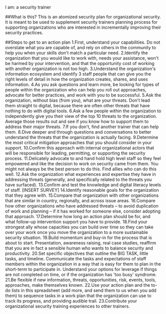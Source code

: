 I am: a security trainer

##What is this?
This is an atomized security plan for organizational security. It is meant to be used to supplement security trainers planning process for supporting organizations who are interested in incrementally improving their security practices.

##Steps to get to an action plan
1.First, understand your capabilities. Do not overstate what you are capable of, and rely on others in the community to help you when your skills don't match a particular need.
2.Identify the organization that you would like to work with, needs your assistance, won't be harmed by your intervention, and that the opportunity cost of working with another organization is not too high.
3.Understand the organization's information ecosystem and identify 3 staff people that can give you the right levels of detail in how the organization creates, shares, and uses information.
4.As you ask questions and learn more, be looking for types of people within the organization who can help you roll out approaches, advocate for better practices, and work with you to be successful.
5.Ask the organization, without bias (from you), what are your threats. Don't lead them straight to digital, because there are often other threats that have nothing to do with digital tools.
6.Ask a few people within the organization to independently give you their view of the top 10 threats to the organization. Average those results out and see if you know how to support them to address their major threats.
7.If you don't, find another trainer that can help them.
8.Dive deeper and through questions and conversations to better understand the threats that the organization is actually facing.
9.Determine the most critical mitigation approaches that you should consider in your support.
10.Confirm this approach with internal organizational actors that will be responsible for leading, permitting, or supporting the security process.
11.Delicately advocate to and hand hold high level staff so they feel empowered and like the decision to work on security came from them. You might not always be the best person to do this. Find allies who can do this well.
12.Ask the organization what experiences and expertise they have in addressing threats (generally, and specifically related to the threats you have surfaced).
13.Confirm and test the knowledge and digital literacy levels of staff. [INSERT SURVEY]
14.Identify reasonable goals for the organization that they agree with.
15.Compare that organization with other organizations that are similar in country, regionally, and across issue areas.
16.Compare how other organizations who have addressed threats – to avoid duplication of work and planning – if it has worked for someone else, consider adopting that approach.
17.Determine how long an action plan should be for, and what follow-up intervention support you have to provide.
18.Find your strongest ally whose capacities you can build over time so they can take over your work once you move the organization to a more sustainable security situation.
19.Build momentum and buy-in for the process that is about to start. Presentation, awareness raising, real case studies, reaffirm that you are in fact a sensible human who wants to balance security and productivity.
20.Set specific objectives that outline the BIG TASK, little tasks, and timeline. Communicate the tasks and expectations of staff members within the organization in a way that is easy for them to plan in the short-term to participate in. Understand your options for leverage if things are not completed on time, or if the organization has 'too busy' syndrome.
21.Be flexible if new information, threats, opportunities, risk, events, tools, approaches, make themselves known.
22.Use your action plan and the to-do lists in this spreadsheet (add more, and send them to us when you add them) to sequence tasks in a work plan that the organization can use to track its progress, and providing audible trail.
23.Contribute your organizational security training experiences to other trainers.

